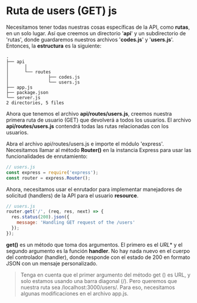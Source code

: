 # Ruta de users (GET) js

Necesitamos tener todas nuestras cosas específicas de la API, como **rutas**, en un solo lugar. Así que creemos un directorio '**api**' y un subdirectorio de 'rutas', donde guardaremos nuestros archivos '**codes.js**' y '**users.js**'. Entonces, la **estructura** es la siguiente:
```
.
├── api
│      │
│      └── routes
│               ├── codes.js
│               └── users.js
├── app.js
├── package.json
└── server.js
2 directories, 5 files
```

Ahora que tenemos el archivo **api/routes/users.js**, creemos nuestra primera ruta de usuario (GET) que devolverá a todos los usuarios. El archivo **api/routes/users.js** contendrá todas las rutas relacionadas con los usuarios.

Abra el archivo api/routes/users.js e importe el módulo 'express'. Necesitamos llamar al método **Router()** en la instancia Express para usar las funcionalidades de enrutamiento:

```js
// users.js
const express = require('express');
const router = express.Router();
```
Ahora, necesitamos usar el enrutador para implementar manejadores de solicitud (handlers) de la API para el usuario **resource**.

```js
// users.js
router.get('/', (req, res, next) => {
  res.status(200).json({
    message: 'Handling GET request of the /users'
  });
});
```

**get()** es un método que toma dos argumentos. El primero es el *URL** y el segundo argumento es la función **handler**. No hay nada nuevo en el cuerpo del controlador (handler), donde responde con el estado de 200 en formato JSON con un mensaje personalizado.

>Tenga en cuenta que el primer argumento del método get () es URL, y solo estamos usando una barra diagonal (/). Pero queremos que nuestra ruta sea /localhost:3000/users/. Para eso, necesitamos algunas modificaciones en el archivo app.js.

